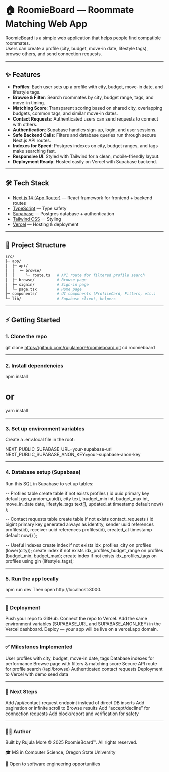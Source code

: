 # 🏠 RoomieBoard — Roommate Matching Web App

RoomieBoard is a simple web application that helps people find compatible roommates.  
Users can create a profile (city, budget, move-in date, lifestyle tags), browse others, and send connection requests.

---

## ✨ Features

- **Profiles**: Each user sets up a profile with city, budget, move-in date, and lifestyle tags.
- **Browse & Filter**: Search roommates by city, budget range, tags, and move-in timing.
- **Matching Score**: Transparent scoring based on shared city, overlapping budgets, common tags, and similar move-in dates.
- **Contact Requests**: Authenticated users can send requests to connect with others.
- **Authentication**: Supabase handles sign-up, login, and user sessions.
- **Safe Backend Calls**: Filters and database queries run through secure Next.js API routes.
- **Indexes for Speed**: Postgres indexes on city, budget ranges, and tags make searching fast.
- **Responsive UI**: Styled with Tailwind for a clean, mobile-friendly layout.
- **Deployment Ready**: Hosted easily on Vercel with Supabase backend.

---

## 🛠️ Tech Stack

- [Next.js 14 (App Router)](https://nextjs.org/) — React framework for frontend + backend routes
- [TypeScript](https://www.typescriptlang.org/) — Type safety
- [Supabase](https://supabase.com/) — Postgres database + authentication
- [Tailwind CSS](https://tailwindcss.com/) — Styling
- [Vercel](https://vercel.com/) — Hosting & deployment

---

## 📂 Project Structure

```bash
src/
├─ app/
│  ├─ api/
│  │  └─ browse/
│  │     └─ route.ts   # API route for filtered profile search
│  ├─ browse/          # Browse page
│  ├─ signin/          # Sign-in page
│  └─ page.tsx         # Home page
├─ components/         # UI components (ProfileCard, Filters, etc.)
└─ lib/                # Supabase client, helpers

```
---

## ⚡ Getting Started

### 1. Clone the repo

git clone https://github.com/rujulamore/roomieboard.git
cd roomieboard

---

### 2. Install dependencies

npm install
# or
yarn install

---

### 3. Set up environment variables

Create a .env.local file in the root:

NEXT_PUBLIC_SUPABASE_URL=your-supabase-url
NEXT_PUBLIC_SUPABASE_ANON_KEY=your-supabase-anon-key

---

### 4. Database setup (Supabase)

Run this SQL in Supabase to set up tables:

-- Profiles table
create table if not exists profiles (
  id uuid primary key default gen_random_uuid(),
  city text,
  budget_min int,
  budget_max int,
  move_in_date date,
  lifestyle_tags text[],
  updated_at timestamp default now()
);

-- Contact requests table
create table if not exists contact_requests (
  id bigint primary key generated always as identity,
  sender uuid references profiles(id),
  receiver uuid references profiles(id),
  created_at timestamp default now()
);

-- Useful indexes
create index if not exists idx_profiles_city on profiles (lower(city));
create index if not exists idx_profiles_budget_range on profiles (budget_min, budget_max);
create index if not exists idx_profiles_tags on profiles using gin (lifestyle_tags);

---

### 5. Run the app locally

npm run dev
Then open http://localhost:3000.

---

### 🚀 Deployment

Push your repo to GitHub.
Connect the repo to Vercel.
Add the same environment variables (SUPABASE_URL and SUPABASE_ANON_KEY) in the Vercel dashboard.
Deploy — your app will be live on a vercel.app domain.

---

### ✅ Milestones Implemented

User profiles with city, budget, move-in date, tags
Database indexes for performance
Browse page with filters & matching score
Secure API route for profile search (/api/browse)
Authenticated contact requests
Deployment to Vercel with demo seed data

---

### 🔮 Next Steps

Add /api/contact-request endpoint instead of direct DB inserts
Add pagination or infinite scroll to Browse results
Add “accept/decline” for connection requests
Add block/report and verification for safety

---

### 👩‍💻 Author

Built by Rujula More
© 2025 RoomieBoard™. All rights reserved.

🎓 MS in Computer Science, Oregon State University

💼 Open to software engineering opportunities




